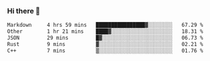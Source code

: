 ### Hi there 👋

<!--
**WShiBin/WShiBin** is a ✨ _special_ ✨ repository because its `README.md` (this file) appears on your GitHub profile.

Here are some ideas to get you started:

- 🔭 I’m currently working on ...
- 🌱 I’m currently learning ...
- 👯 I’m looking to collaborate on ...
- 🤔 I’m looking for help with ...
- 💬 Ask me about ...
- 📫 How to reach me: ...
- 😄 Pronouns: ...
- ⚡ Fun fact: ...
-->

<!--START_SECTION:waka-->

```txt
Markdown     4 hrs 59 mins   ████████████████▓░░░░░░░░   67.29 %
Other        1 hr 21 mins    ████▓░░░░░░░░░░░░░░░░░░░░   18.31 %
JSON         29 mins         █▓░░░░░░░░░░░░░░░░░░░░░░░   06.73 %
Rust         9 mins          ▓░░░░░░░░░░░░░░░░░░░░░░░░   02.21 %
C++          7 mins          ▒░░░░░░░░░░░░░░░░░░░░░░░░   01.76 %
```

<!--END_SECTION:waka-->
